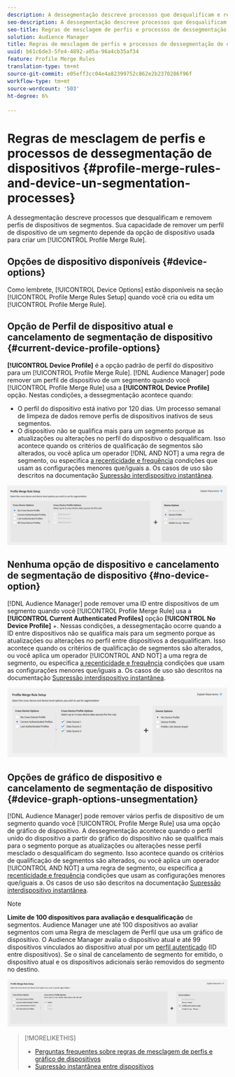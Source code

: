 ```yaml
---
description: A dessegmentação descreve processos que desqualificam e removem perfis de dispositivos de segmentos. Sua capacidade de remover um perfil de dispositivo de um segmento depende da opção de dispositivo usada para criar uma Regra de mesclagem de Perfis.
seo-description: A dessegmentação descreve processos que desqualificam e removem perfis de dispositivos de segmentos. Sua capacidade de remover um perfil de dispositivo de um segmento depende da opção de dispositivo usada para criar uma Regra de mesclagem de Perfis.
seo-title: Regras de mesclagem de perfis e processos de dessegmentação de dispositivos
solution: Audience Manager
title: Regras de mesclagem de perfis e processos de dessegmentação de dispositivos
uuid: b61c6de3-5fe4-4892-a05a-96a4cb35af34
feature: Profile Merge Rules
translation-type: tm+mt
source-git-commit: e05eff3cc04e4a82399752c862e2b2370286f96f
workflow-type: tm+mt
source-wordcount: '503'
ht-degree: 6%

---
```



# Regras de mesclagem de perfis e processos de dessegmentação de dispositivos {#profile-merge-rules-and-device-un-segmentation-processes}

A dessegmentação descreve processos que desqualificam e removem perfis de dispositivos de segmentos. Sua capacidade de remover um perfil de dispositivo de um segmento depende da opção de dispositivo usada para criar um [!UICONTROL Profile Merge Rule].

## Opções de dispositivo disponíveis {#device-options}

Como lembrete, [!UICONTROL Device Options] estão disponíveis na seção [!UICONTROL Profile Merge Rules Setup] quando você cria ou edita um [!UICONTROL Profile Merge Rule].

## Opção de Perfil de dispositivo atual e cancelamento de segmentação de dispositivo {#current-device-profile-options}

**[!UICONTROL Device Profile]** é a opção padrão de perfil do dispositivo para um  [!UICONTROL Profile Merge Rule]. [!DNL Audience Manager] pode remover um perfil de dispositivo de um segmento quando você  [!UICONTROL Profile Merge Rule] usa a  **[!UICONTROL Device Profile]** opção. Nestas condições, a dessegmentação acontece quando:

* O perfil do dispositivo está inativo por 120 dias. Um processo semanal de limpeza de dados remove perfis de dispositivos inativos de seus segmentos.
* O dispositivo não se qualifica mais para um segmento porque as atualizações ou alterações no perfil do dispositivo o desqualificam. Isso acontece quando os critérios de qualificação de segmentos são alterados, ou você aplica um operador [!DNL AND NOT] a uma regra de segmento, ou especifica [a recenticidade e frequência](../segments/recency-and-frequency.md) condições que usam as configurações menores que/iguais a. Os casos de uso são descritos na documentação [Supressão interdispositivo instantânea](instant-cross-device-suppression.md).

![somente dispositivo](assets/device-only.png)

## Nenhuma opção de dispositivo e cancelamento de segmentação de dispositivo {#no-device-option}

[!DNL Audience Manager] pode remover uma ID entre dispositivos de um segmento quando você  [!UICONTROL Profile Merge Rule] usa a  **[!UICONTROL Current Authenticated Profiles]** opção  **[!UICONTROL No Device Profile]** +. Nessas condições, a dessegmentação ocorre quando a ID entre dispositivos não se qualifica mais para um segmento porque as atualizações ou alterações no perfil entre dispositivos a desqualificam. Isso acontece quando os critérios de qualificação de segmentos são alterados, ou você aplica um operador [!UICONTROL AND NOT] a uma regra de segmento, ou especifica [a recenticidade e frequência](../segments/recency-and-frequency.md) condições que usam as configurações menores que/iguais a. Os casos de uso são descritos na documentação [Supressão interdispositivo instantânea](instant-cross-device-suppression.md).

![](assets/current-no-device.png)

## Opções de gráfico de dispositivo e cancelamento de segmentação de dispositivo {#device-graph-options-unsegmentation}

[!DNL Audience Manager] pode remover vários perfis de dispositivo de um segmento quando você  [!UICONTROL Profile Merge Rule] usa uma opção de gráfico de dispositivo. A dessegmentação acontece quando o perfil unido do dispositivo a partir do gráfico do dispositivo não se qualifica mais para o segmento porque as atualizações ou alterações nesse perfil mesclado o desqualificam do segmento. Isso acontece quando os critérios de qualificação de segmentos são alterados, ou você aplica um operador [!UICONTROL AND NOT] a uma regra de segmento, ou especifica [a recenticidade e frequência](../segments/recency-and-frequency.md) condições que usam as configurações menores que/iguais a. Os casos de uso são descritos na documentação [Supressão interdispositivo instantânea](instant-cross-device-suppression.md).

>[!NOTE]
>
>**Limite de 100 dispositivos para avaliação e desqualificação** de segmentos.
>Audience Manager une até 100 dispositivos ao avaliar segmentos com uma Regra de mesclagem de Perfil que usa um gráfico de dispositivo. O Audience Manager avalia o dispositivo atual e até 99 dispositivos vinculados ao dispositivo atual por um [perfil autenticado](../../reference/visitor-authentication-states.md) (ID entre dispositivos). Se o sinal de cancelamento de segmento for emitido, o dispositivo atual e os dispositivos adicionais serão removidos do segmento no destino.

![](assets/last-device-graph.png)

>[!MORELIKETHIS]
>
>* [Perguntas frequentes sobre regras de mesclagem de perfis e gráfico de dispositivos](../../faq/faq-profile-merge.md)
>* [Supressão instantânea entre dispositivos](instant-cross-device-suppression.md)

